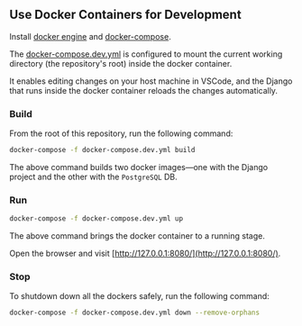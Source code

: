 ## Use Docker Containers for Development

Install [docker engine](https://docs.docker.com/engine/install/) and
[docker-compose](https://docs.docker.com/compose/install/).

The [docker-compose.dev.yml](docker-compose.dev.yml) is configured to mount the current working
directory (the repository's root) inside the docker container.

It enables editing changes on your host machine in VSCode, and the Django that runs inside the docker
container reloads the changes automatically.

### Build

From the root of this repository, run the following command:

```bash
docker-compose -f docker-compose.dev.yml build
```

The above command builds two docker images—one with the Django project and the other
with the `PostgreSQL` DB.

### Run

```bash
docker-compose -f docker-compose.dev.yml up
```

The above command brings the docker container to a running stage.

Open the browser and visit [http://127.0.0.1:8080/](http://127.0.0.1:8080/).

### Stop

To shutdown down all the dockers safely, run the following command:

```bash
docker-compose -f docker-compose.dev.yml down --remove-orphans
```
